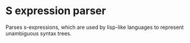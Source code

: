 
# S expression parser

Parses s-expressions, which are used by lisp-like languages to represent unambiguous syntax trees.
